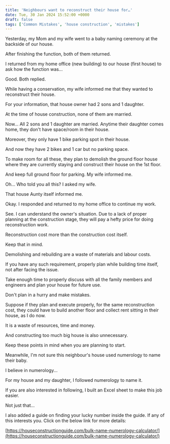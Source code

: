 ```yaml
---
title: 'Neighbours want to reconstruct their house for…'
date: Tue, 30 Jan 2024 15:52:00 +0000
draft: false
tags: ['Common Mistakes', 'house construction', 'mistakes']
---
```


Yesterday, my Mom and my wife went to a baby naming ceremony at the backside of our house.

After finishing the function, both of them returned.

I returned from my home office (new building) to our house (first house) to ask how the function was…

Good. Both replied.

While having a conservation, my wife informed me that they wanted to reconstruct their house.

For your information, that house owner had 2 sons and 1 daughter.

At the time of house construction, none of them are married. 

Now... All 2 sons and 1 daughter are married. Anytime their daughter comes home, they don't have space/room in their house.

Moreover, they only have 1 bike parking spot in their house.

And now they have 2 bikes and 1 car but no parking space. 

To make room for all these, they plan to demolish the ground floor house where they are currently staying and construct their house on the 1st floor.

And keep full ground floor for parking. My wife informed me.

Oh… Who told you all this? I asked my wife.

That house Aunty itself informed me.

Okay. I responded and returned to my home office to continue my work.

See. I can understand the owner's situation. Due to a lack of proper planning at the construction stage, they will pay a hefty price for doing reconstruction work.

Reconstruction cost more than the construction cost itself.

Keep that in mind.

Demolishing and rebuilding are a waste of materials and labour costs.

If you have any such requirement, properly plan while building time itself, not after facing the issue.

Take enough time to properly discuss with all the family members and engineers and plan your house for future use.

Don't plan in a hurry and make mistakes.

Suppose if they plan and execute properly, for the same reconstruction cost, they could have to build another floor and collect rent sitting in their house, as I do now.

It is a waste of resources, time and money.

And constructing too much big house is also unnecessary.

Keep these points in mind when you are planning to start.

Meanwhile, I'm not sure this neighbour's house used numerology to name their baby.

I believe in numerology...

For my house and my daughter, I followed numerology to name it.

If you are also interested in following, I built an Excel sheet to make this job easier.

Not just that…

I also added a guide on finding your lucky number inside the guide. If any of this interests you. Click on the below link for more details:

[https://houseconstructionguide.com/bulk-name-numerology-calculator/](https://houseconstructionguide.com/bulk-name-numerology-calculator/)